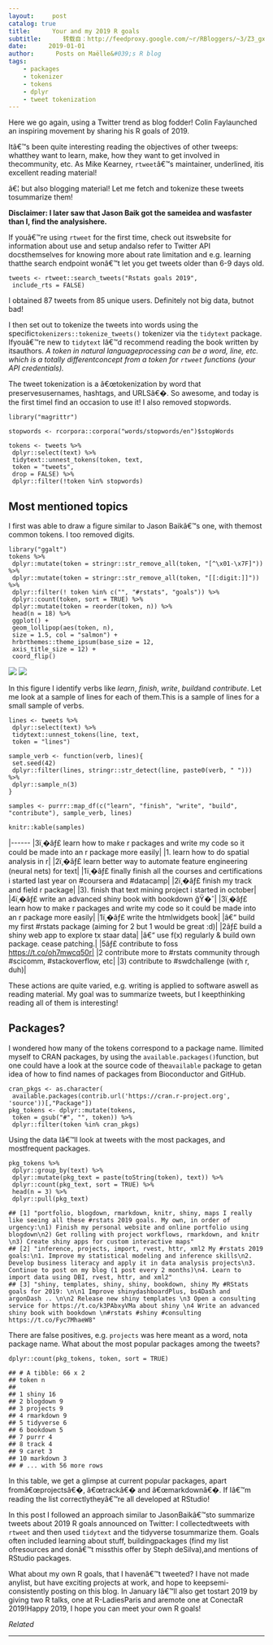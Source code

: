 ```yaml
---
layout:     post
catalog: true
title:      Your and my 2019 R goals
subtitle:      转载自：http://feedproxy.google.com/~r/RBloggers/~3/Z3_gxMn2ZzE/
date:      2019-01-01
author:      Posts on Maëlle&#039;s R blog
tags:
    - packages
    - tokenizer
    - tokens
    - dplyr
    - tweet tokenization
---
```






Here we go again, using a Twitter trend as blog fodder! Colin Faylaunched an inspiring movement by sharing his R goals of 2019.


Itâ€™s been quite interesting reading the objectives of other tweeps: whatthey want to learn, make, how they want to get involved in thecommunity, etc. As Mike Kearney, `rtweet`â€™s maintainer, underlined, itis excellent reading material!


â€¦ but also blogging material! Let me fetch and tokenize these tweets tosummarize them!

**Disclaimer: I later saw that Jason Baik got the sameidea and wasfaster than I, find the analysishere.**

If youâ€™re using `rtweet` for the first time, check out itswebsite for information about use and setup andalso refer to Twitter API docsthemselves for knowing more about rate limitation and e.g. learning thatthe search endpoint wonâ€™t let you get tweets older than 6-9 days old.

```
tweets <- rtweet::search_tweets("Rstats goals 2019",
 include_rts = FALSE)

```

I obtained 87 tweets from 85 unique users. Definitely not big data, butnot bad!

I then set out to tokenize the tweets into words using the specific`tokenizers::tokenize_tweets()` tokenizer via the `tidytext` package. Ifyouâ€™re new to `tidytext` Iâ€™d recommend reading the book written by itsauthors. *A token in natural languageprocessing can be a word, line, etc. which is a totally differentconcept from a token for `rtweet` functions (your API credentials).*

The tweet tokenization is a â€œtokenization by word that preservesusernames, hashtags, and URLSâ€�. So awesome, and today is the first timeI find an occasion to use it! I also removed stopwords.

```
library("magrittr")

stopwords <- rcorpora::corpora("words/stopwords/en")$stopWords

tokens <- tweets %>%
 dplyr::select(text) %>%
 tidytext::unnest_tokens(token, text,
 token = "tweets",
 drop = FALSE) %>%
 dplyr::filter(!token %in% stopwords) 

```

## Most mentioned topics

I first was able to draw a figure similar to Jason Baikâ€™s one, with themost common tokens. I too removed digits.

```
library("ggalt")
tokens %>%
 dplyr::mutate(token = stringr::str_remove_all(token, "[^\x01-\x7F]")) %>%
 dplyr::mutate(token = stringr::str_remove_all(token, "[[:digit:]]")) %>%
 dplyr::filter(! token %in% c("", "#rstats", "goals")) %>%
 dplyr::count(token, sort = TRUE) %>%
 dplyr::mutate(token = reorder(token, n)) %>%
 head(n = 18) %>%
 ggplot() +
 geom_lollipop(aes(token, n),
 size = 1.5, col = "salmon") +
 hrbrthemes::theme_ipsum(base_size = 12,
 axis_title_size = 12) +
 coord_flip()

```

![](https://i0.wp.com/masalmon.eu/figure/source/2019-01-01-r-goals/lollipop.png?w=450&ssl=1)
![](https://i0.wp.com/masalmon.eu/figure/source/2019-01-01-r-goals/lollipop.png?w=450&ssl=1)


In this figure I identify verbs like *learn*, *finish*, *write*, *build*and *contribute*. Let me look at a sample of lines for each of them.This is a sample of lines for a small sample of verbs.

```
lines <- tweets %>%
 dplyr::select(text) %>%
 tidytext::unnest_tokens(line, text,
 token = "lines")

sample_verb <- function(verb, lines){
 set.seed(42)
 dplyr::filter(lines, stringr::str_detect(line, paste0(verb, " "))) %>%
 dplyr::sample_n(3)
}

samples <- purrr::map_df(c("learn", "finish", "write", "build", "contribute"), sample_verb, lines)

knitr::kable(samples)

```

|------
|3ï¸�âƒ£ learn how to make r packages and write my code so it could be made into an r package more easily|
|1. learn how to do spatial analysis in r|
|2ï¸�âƒ£ learn better way to automate feature engineering (neural nets) for text|
|1ï¸�âƒ£ finally finish all the courses and certifications i started last year on #coursera and #datacamp|
|2ï¸�âƒ£ finish my track and field r package|
|3). finish that text mining project i started in october|
|4ï¸�âƒ£ write an advanced shiny book with bookdown ğŸ�ˆ|
|3ï¸�âƒ£ learn how to make r packages and write my code so it could be made into an r package more easily|
|1ï¸�âƒ£ write the htmlwidgets book|
|â€“ build my first #rstats package (aiming for 2 but 1 would be great :d)|
|2âƒ£ build a shiny web app to explore tx staar data|
|â€“ use f(x) regularly & build own package. cease patching.|
|5âƒ£ contribute to foss https://t.co/oh7mwcq50r|
|2 contribute more to #rstats community through #scicomm, #stackoverflow, etc|
|3) contribute to #swdchallenge (with r, duh)|

These actions are quite varied, e.g. writing is applied to software aswell as reading material. My goal was to summarize tweets, but I keepthinking reading all of them is interesting!

## Packages?

I wondered how many of the tokens correspond to a package name. Ilimited myself to CRAN packages, by using the `available.packages()`function, but one could have a look at the source code of the`available` package to getan idea of how to find names of packages from Bioconductor and GitHub.

```
cran_pkgs <- as.character(
 available.packages(contrib.url('https://cran.r-project.org', 'source'))[,"Package"])
pkg_tokens <- dplyr::mutate(tokens,
 token = gsub("#", "", token)) %>%
 dplyr::filter(token %in% cran_pkgs)

```

Using the data Iâ€™ll look at tweets with the most packages, and mostfrequent packages.

```
pkg_tokens %>%
 dplyr::group_by(text) %>%
 dplyr::mutate(pkg_text = paste(toString(token), text)) %>%
 dplyr::count(pkg_text, sort = TRUE) %>%
 head(n = 3) %>%
 dplyr::pull(pkg_text)

```

```
## [1] "portfolio, blogdown, rmarkdown, knitr, shiny, maps I really like seeing all these #rstats 2019 goals. My own, in order of urgency:\n1) Finish my personal website and online portfolio using blogdown\n2) Get rolling with project workflows, rmarkdown, and knitr \n3) Create shiny apps for custom interactive maps" 
## [2] "inference, projects, import, rvest, httr, xml2 My #rstats 2019 goals:\n1. Improve my statistical modeling and inference skills\n2. Develop business literacy and apply it in data analysis projects\n3. Continue to post on my blog (1 post every 2 months)\n4. Learn to import data using DBI, rvest, httr, and xml2" 
## [3] "shiny, templates, shiny, shiny, bookdown, shiny My #RStats goals for 2019: \n\n1 Improve shinydashboardPlus, bs4Dash and argonDash .. \n\n2 Release new shiny templates \n3 Open a consulting service for https://t.co/k3PAbxyVMa about shiny \n4 Write an advanced shiny book with bookdown \n#rstats #shiny #consulting https://t.co/Fyc7MhaeW8"

```

There are false positives, e.g. `projects` was here meant as a word, nota package name. What about the most popular packages among the tweets?

```
dplyr::count(pkg_tokens, token, sort = TRUE)

```

```
## # A tibble: 66 x 2
## token n
## 
## 1 shiny 16
## 2 blogdown 9
## 3 projects 9
## 4 rmarkdown 9
## 5 tidyverse 6
## 6 bookdown 5
## 7 purrr 4
## 8 track 4
## 9 caret 3
## 10 markdown 3
## # ... with 56 more rows

```

In this table, we get a glimpse at current popular packages, apart fromâ€œprojectsâ€�, â€œtrackâ€� and â€œmarkdownâ€�. If Iâ€™m reading the list correctlytheyâ€™re all developed at RStudio!

In this post I followed an approach similar to JasonBaikâ€™sto summarize tweets about 2019 R goals announced on Twitter: I collectedtweets with `rtweet` and then used `tidytext` and the tidyverse tosummarize them. Goals often included learning about stuff, buildingpackages (find my list ofresources and donâ€™t missthis offer by Steph deSilva),and mentions of RStudio packages.

What about my own R goals, that I havenâ€™t tweeted? I have not made anylist, but have exciting projects at work, and hope to keepsemi-consistently posting on this blog. In January Iâ€™ll also get tostart 2019 by giving two R talks, one at R-LadiesParis and aremote one at ConectaR 2019!Happy 2019, I hope you can meet your own R goals!


*Related*








---
